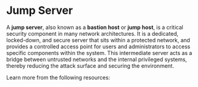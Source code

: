 # Jump Server

A **jump server**, also known as a **bastion host** or **jump host**, is a critical security component in many network architectures. It is a dedicated, locked-down, and secure server that sits within a protected network, and provides a controlled access point for users and administrators to access specific components within the system. This intermediate server acts as a bridge between untrusted networks and the internal privileged systems, thereby reducing the attack surface and securing the environment.

Learn more from the following resources:

